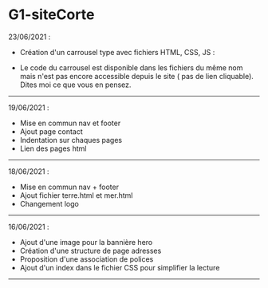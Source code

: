 # G1-siteCorte
23/06/2021 :

- Création d'un carrousel type avec fichiers HTML, CSS, JS :
    
- Le code du carrousel est disponible dans les fichiers du même nom mais n'est pas encore accessible depuis le site ( pas de lien cliquable). Dites moi ce que vous en pensez.

-------------------------------------------------------
19/06/2021 :

- Mise en commun nav et footer
- Ajout page contact
- Indentation sur chaques pages
- Lien des pages html

-------------------------------------------------------

18/06/2021 :

- Mise en commun nav + footer
- Ajout fichier terre.html et mer.html
- Changement logo

--------------------------------------------------------
16/06/2021 :

- Ajout d'une image pour la bannière hero
- Création d'une structure de page adresses
- Proposition d'une association de polices
- Ajout d'un index dans le fichier CSS pour simplifier la lecture


--------------------------------------------------------


